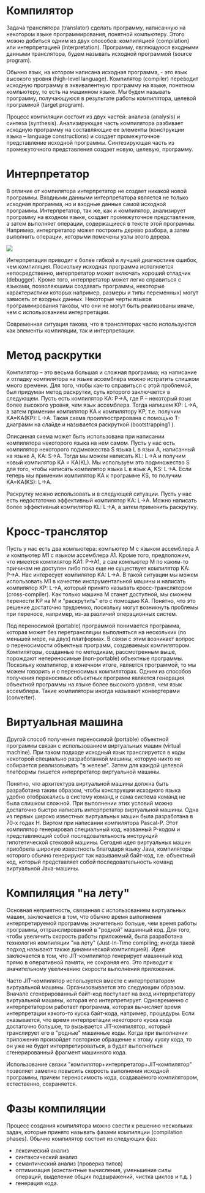 # Компилятор
Задача транслятора (translator) сделать программу, написанную на некотором языке программирования, понятной компьютеру. Этого можно добиться одним из двух способов: компиляцией (compilation) или интерпретацией (interpretation). Программу, являющуюся входными данными транслятора, будем называть исходной программой (source program). 

Обычно язык, на котором написана исходная программа, - это язык высокого уровня (high-level language).
Компилятор (compiler) переводит исходную программу в эквивалентную программу на языке, понятном компьютеру, то есть на машинном языке. Мы будем называть программу, получающуюся в результате работы компилятора, целевой программой (target program). 

Процесс компиляции состоит из двух частей: анализа (analysis) и синтеза (synthesis).
Анализирующая часть компилятора разбивает исходную программу на составляющие ее элементы (конструкции языка – language constructions) и создает промежуточное представление исходной программы. Синтезирующая часть из промежуточного представления создает новую, целевую, программу. 


# Интерпретатор
В отличие от компилятора интерпретатор не создает никакой новой программы.
Входными данными интерпретатора является не только исходная программа, но и входные данные самой исходной программы.
Интерпретатор, так же, как и компилятор, анализирует программу на входном языке, cоздает промежуточное представление, а затем выполняет операции, содержащиеся в тексте этой программы. Например, интерпретатор может построить дерево разбора, а затем выполнить операции, которыми помечены узлы этого дерева. 

<img src="https://github.com/m4stodon/ios-guide/tree/master/Additional/Images/Iterpreter.png"/>

Интерпретация приводит к более гибкой и лучшей диагностике ошибок, чем компиляция. Поскольку исходная программа исполняется непосредственно, интерпретатор может включать хороший отладчик (debugger). Кроме того, интерпретатор может легко справиться с языками, позволяюшими создавать программы, некоторые характеристики которых например, размеры и типы переменных) могут зависеть от входных данных. Некоторые черты языков программирования таковы, что они не могут быть реализованы иначе, чем с использованием интерпретации.

Современная ситуация такова, что в трансляторах часто используются как элементы компиляции, так и интерпретации. 

# Метод раскрутки
Компилятор – это весьма большая и сложная программа; на написание и отладку компилятора на языке ассемблера можно истратить слишком много времени. Для того, чтобы как-то справиться с этой проблемой, был придуман метод раскрутки, суть которого заключается в следующем.
Пусть есть компилятор KA: P→A, где P – некоторый язык более высокого уровня, чем язык ассемблера. Тогда напишем KP: L→A, а затем применим компилятор KA к компилятору KP, т.е. получим KA=KA(KP): L→A. Такая схема проиллюстрирована с помощью Т-диаграмм на слайде и называется раскруткой (bootstrapping1 ).

Описанная схема может быть использована при написании компилятора некоторого языка на нем самом. Пусть у нас есть компилятор некоторого подмножества S языка L в
язык A, написанный на языке A, KA: S→A. Тогда мы можем написать KL: L→A и получим новый компилятор KA = KA(KL). Мы используем это подмножество S для того, чтобы написать компилятор языка L в язык A, KS: L→A. Если теперь мы применим компилятор KA к программе KS, то получим KA=KA(KS): L→A.

Раскрутку можно использовать и в следующей ситуации. Пусть у нас есть недостаточно эффективный компилятор KA: L→A. Можно написать более эффективный компилятор KL: L→A, а затем применить раскрутку.

# Кросс-транслятор
Пусть у нас есть два компьютера: компьютер M с языком ассемблера A и компьютер M1 с языком ассемблера A1. Кроме того, предположим, что имеется компилятор KA1: P→A1, а сам компьютер M по каким-то причинам не доступен либо пока еще не существует компилятор KA: P→A. Нас интересует компилятор KA: L→A. В такой ситуации мы можем использовать M1 в качестве инструментальной машины и написать компилятор KP: L→A, который принято называть кросс-транслятором (cross-compiler). Как только машина M станет доступной, мы сможем перенести KP на M и "раскрутить" его с помощью KA. Понятно, что это решение достаточно трудоемко, поскольку могут возникнуть проблемы при переносе, например, из-за различий операционных систем.

Под переносимой (portable) программой понимается программа, которая может без перетрансляции выполняться на нескольких (по меньшей мере, на двух) платформах. В связи с этим возникает вопрос о переносимости объектных программ, создаваемых компилятором. Компиляторы, созданные по методикам, рассмотренным выше, порождают непереносимые (non-portable) объектные программы. Поскольку компилятор, в конечном итоге, является программой, то мы можем говорить и о переносимых компиляторах. Одним из способов получения переносимых объектных программ является генерация объектной программы на языке более высокого уровня, чем язык ассемблера. Такие компиляторы иногда называют конвертерами (converter). 

# Виртуальная машина
Другой способ получения переносимой (portable) объектной программы связан с использованием виртуальных машин (virtual machine). При таком подходе исходный язык транслируется в коды некоторой специально разработанной машины, которую никто не собирается реализовывать "в железе". Затем для каждой целевой платформы пишется интерпретатор виртуальной машины.

Понятно, что архитектура виртуальной машины должна быть разработана таким образом, чтобы конструкции исходного языка удобно отображались в систему команд и сама система команд не была слишком сложной. При выполнении этих условий можно достаточно быстро написать интерпретатор виртуальной машины. Одна из первых широко известных виртуальных машин была разработана в 70-х годах Н. Виртом при написании компилятора Pascal-P. Этот компилятор генерировал специальный код, названный P-кодом и представляющий собой последовательность инструкций гипотетической стековой машины. Сегодня идея виртуальных машин приобрела широкую известность благодаря языку Java, компиляторы которого обычно генерируют так называемый байт-код, т.е. объектный код, который представляет собой последовательность команд виртуальной Java-машины. 

# Компиляция "на лету"
Основная неприятность, связанная с использованием виртуальных машин, заключается в том, что обычно время выполнения интерпретируемой программы значительно больше, чем время работы программы, оттранслированной в "родной" машинный код. Для того, чтобы увеличить скорость работы приложений, была разработана технология компиляции "на лету" (Just-In-Time compiling; иногда такой подход называют также динамической компиляцией). Идея заключается в том, что JIT-компилятор генерирует машинный код прямо в оперативной памяти, не сохраняя его. Это приводит к значительному увеличению скорости выполнения приложения.

Часто JIT-компилятор используется вместе с интерпретатором виртуальной машины.
Организовывается это следующим образом. Вначале сгенерированный байт-код поступает на вход интерпретатору виртуальной машины, которая его интерпретирует.
Одновременно с интерпретатором работает программа, которая вычисляет время интерпретации какого-то куска байт-кода, например, процедуры. Если оказывается, что время интерпретации некоторого куска кода достаточно большое, то вызывается JIT-компилятор, который транслирует его в "родные" машинные коды. Когда при выполнении приложения произойдет повторное обращение к этому куску кода, то он уже не будет интерпретироваться, а будет выполняться сгенерированный фрагмент
машинного кода.

Использование связки "компилятор+интерпретатор+JIT-компилятор" позволяет заметно повысить скорость выполнения исходной программы, причем переносимость кода, создаваемого компилятором, естественно, сохраняется. 

# Фазы компиляции
Процесс создания компилятора можно свести к решению нескольких задач, которые
принято называть фазами компиляции (compilation phases). Обычно компилятор состоит
из следующих фаз:
* лексический анализ
* синтаксический анализ
* семантический анализ (проверка типов)
* оптимизация (константные вычисления, уменьшение силы операций, выделение общих подвыражений, чистка циклов и т.д. )
* генерация кода. 